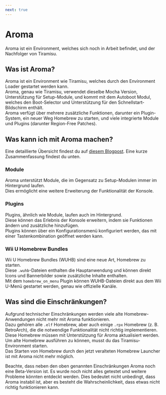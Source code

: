 ```yaml
---
next: true
---
```


# Aroma

Aroma ist ein Environment, welches sich noch in Arbeit befindet, und der Nachfolger von Tiramisu.

## Was ist Aroma?

Aroma ist ein Environment wie Tiramisu, welches durch den Environment Loader gestartet werden kann.\
Aroma, genau wie Tiramisu, verwendet dieselbe Mocha Version, Unterstützung für Setup-Module, und kommt mit dem Autoboot Modul, welches den Boot-Selector und Unterstützung für den Schnellstart-Bildschirm enthält.\
Aroma verfügt über mehrere zusätzliche Funktionen, darunter ein Plugin-System, ein neuer Weg Homebrew zu starten, und viele integrierte Module und Plugins (darunter Region-Free Patches).

## Was kann ich mit Aroma machen?

Eine detaillierte Übersicht findest du auf [diesem Blogpost](https://maschell.github.io/homebrew/2022/09/05/aroma.html). Eine kurze Zusammenfassung findest du unten.

### Module

Aroma unterstützt Module, die im Gegensatz zu Setup-Modulen immer im Hintergrund laufen.\
Dies ermöglicht eine weitere Erweiterung der Funktionalität der Konsole.

### Plugins

Plugins, ähnlich wie Module, laufen auch im Hintergrund.\
Diese können das Erlebnis der Konsole erweitern, indem sie Funktionen ändern und zusätzliche hinzufügen.\
Plugins können über ein Konfigurationsmenü konfiguriert werden, das mit einer Tastenkombination geöffnet werden kann.

### Wii U Homebrew Bundles

Wii U Homebrew Bundles (WUHB) sind eine neue Art, Homebrew zu starten.\
Diese `.wuhb`-Dateien enthalten die Hauptanwendung und können direkt Icons und Bannerbilder sowie zusätzliche Inhalte enthalten.\
Mit dem `homebrew_on_menu` Plugin können WUHB-Dateien direkt aus dem Wii U-Menü gestartet werden, genau wie offizielle Kanäle.

## Was sind die Einschränkungen?

Aufgrund technischer Einschränkungen werden viele alte Homebrew-Anwendungen nicht mehr mit Aroma funktionieren.\
Dazu gehören alle `.elf` Homebrew, aber auch einige `.rpx` Homebrew (z. B. RetroArch), die die notwendige Funktionalität nicht richtig implementieren.\
Diese Homebrew müssen mit Unterstützung für Aroma aktualisiert werden. Um alte Homebrew ausführen zu können, musst du das Tiramisu-Environment starten.\
Das Starten von Homebrew durch den jetzt veralteten Homebrew Launcher ist mit Aroma nicht mehr möglich.

Beachte, dass neben den oben genannten Einschränkungen Aroma noch eine Beta-Version ist. Es wurde noch nicht alles getestet und weitere Probleme könnten entdeckt werden. Dies bedeutet nicht unbedingt, dass Aroma instabil ist, aber es besteht die Wahrscheinlichkeit, dass etwas nicht richtig funktionieren kann.
